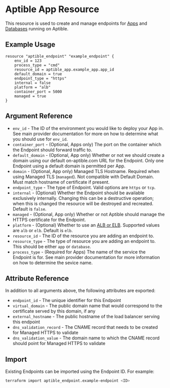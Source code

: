 # Aptible App Resource

This resource is used to create and manage endpoints for
[Apps](https://www.aptible.com/documentation/deploy/reference/apps/endpoints.html)
and
[Databases](https://www.aptible.com/documentation/deploy/reference/databases/endpoints.html)
running on Aptible.

## Example Usage

```hcl
resource "aptible_endpoint" "example_endpoint" {
    env_id = 123
    process_type = "cmd"
    resource_id = aptible_app.example_app.app_id
    default_domain = true
    endpoint_type = "https"
    internal = false
    platform = "alb"
    container_port = 5000
    managed = true
}
```

## Argument Reference

- `env_id` - The ID of the environment you would like to deploy your
  App in. See main provider documentation for more on how to determine what
  you should use for `env_id`.
- `container_port` - (Optional, Apps only) The port on the container which
  the Endpoint should forward traffic to.
- `default_domain` - (Optional, App only) Whether or not we should create
  a domain using our default on-aptible.com URL for the Endpoint. Only one
  Endpoint using a default domain is permitted per App.
- `domain` - (Optional, App only) Managed TLS Hostname. Required when using
  Managed TLS (`managed`). Not compatible with Default Domain. Must match
  hostname of certificate if present.
- `endpoint_type` - The type of Endpoint. Valid options are `https` or
  `tcp`.
- `internal` - (Optional) Whether the Endpoint should be available
  exclusively internally. Changing this can be a destructive operation; when this is changed the resource will be destroyed and recreated. Default is `false`.
- `managed` - (Optional, App only) Whether or not Aptible should manage
  the HTTPS certificate for the Endpoint.
- `platform` - (Optional) Whether to use an [ALB or ELB](https://www.aptible.com/documentation/deploy/reference/apps/endpoints/https-endpoints/alb-elb.html#alb-elb).
  Supported values are `alb` or `elb`. Default is `elb`.
- `resource_id` - The ID of the resource you are adding an endpoint to.
- `resource_type` - The type of resource you are adding an endpoint to.
  This should be either `app` or `database`.
- `process_type` - (Required for Apps) The name of the service the Endpoint
  is for. See main provider documentation for more information on how to
  determine the sevice name.

## Attribute Reference

In addition to all arguments above, the following attributes are exported:

- `endpoint_id` - The unique identifier for this Endpoint
- `virtual_domain` - The public domain name that would correspond to the
  certificate served by this domain, if any
- `external_hostname` - The public hostname of the load balancer serving this endpoint
- `dns_validation_record` - The CNAME record that needs to be created for Managed HTTPS to validate
- `dns_validation_value` - The domain name to which the CNAME record should point for Managed HTTPS to validate

## Import

Existing Endpoints can be imported using the Endpoint ID. For example:

```bash
terraform import aptible_endpoint.example-endpoint <ID>
```
